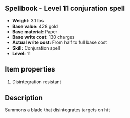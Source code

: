 ## Spellbook - Level 11 conjuration spell

- **Weight:** 3.1 lbs
- **Base value:** 428 gold
- **Base material:** Paper
- **Base write cost:** 130 charges
- **Actual write cost:** From half to full base cost
- **Skill:** Conjuration spell
- **Level:** 11

## Item properties

1. Disintegration resistant

## Description

Summons a blade that disintegrates targets on hit
